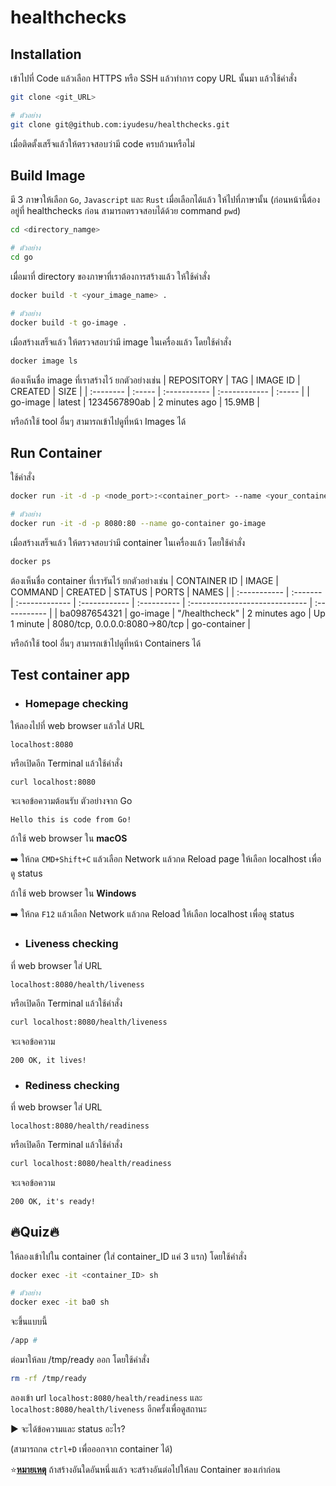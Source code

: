 # healthchecks

## Installation
เข้าไปที่ Code แล้วเลือก HTTPS หรือ SSH แล้วทำการ copy URL นั้นมา แล้วใช้คำสั่ง
```sh
git clone <git_URL>

# ตัวอย่าง
git clone git@github.com:iyudesu/healthchecks.git
```
เมื่อติดตั้งเสร็จแล้วให้ตรวจสอบว่ามี code ครบถ้วนหรือไม่

## Build Image
มี 3 ภาษาให้เลือก `Go`, `Javascript` และ `Rust`
เมื่อเลือกได้แล้ว ให้ไปที่ภาษานั้น (ก่อนหน้านี้ต้องอยู่ที่ healthchecks ก่อน สามารถตรวจสอบได้ด้วย command `pwd`)
```sh
cd <directory_namge>

# ตัวอย่าง
cd go
```

เมื่อมาที่ directory ของภาษาที่เราต้องการสร้างแล้ว ให้ใช้คำสั่ง
```sh
docker build -t <your_image_name> .

# ตัวอย่าง
docker build -t go-image .
```

เมื่อสร้างเสร็จแล้ว ให้ตรวจสอบว่ามี image ในเครื่องแล้ว โดยใช้คำสั่ง
```sh
docker image ls
```

ต้องเห็นชื่อ image ที่เราสร้างไว้ ยกตัวอย่างเช่น 
| REPOSITORY | TAG | IMAGE ID | CREATED | SIZE | 
| :--------  | :----- | :----------- | :------------ | :----- |
| go-image   | latest | 1234567890ab | 2 minutes ago | 15.9MB | 

หรือถ้าใช้ tool อื่นๆ สามารถเข้าไปดูที่หน้า Images ได้

## Run Container

ใช้คำสั่ง
```sh
docker run -it -d -p <node_port>:<container_port> --name <your_container_name> <your_image_name>

# ตัวอย่าง
docker run -it -d -p 8080:80 --name go-container go-image
```

เมื่อสร้างเสร็จแล้ว ให้ตรวจสอบว่ามี container ในเครื่องแล้ว โดยใช้คำสั่ง
```sh
docker ps
```

ต้องเห็นชื่อ container ที่เรารันไว้ ยกตัวอย่างเช่น
| CONTAINER ID | IMAGE | COMMAND | CREATED | STATUS | PORTS | NAMES |
| :----------- | :------- | :------------- | :------------ | :---------- | :----------------------------- | :----------- |
| ba0987654321 | go-image | "/healthcheck" | 2 minutes ago | Up 1 minute | 8080/tcp, 0.0.0.0:8080->80/tcp | go-container |

หรือถ้าใช้ tool อื่นๆ สามารถเข้าไปดูที่หน้า Containers ได้

## Test container app

- ### Homepage checking

ให้ลองไปที่ web browser แล้วใส่ URL
```
localhost:8080
```

หรือเปิดอีก Terminal แล้วใช้คำสั่ง
```sh
curl localhost:8080
```
จะเจอข้อความต้อนรับ ตัวอย่างจาก Go
```
Hello this is code from Go!
```

ถ้าใช้ web browser ใน **macOS** 

:arrow_right: ให้กด `CMD+Shift+C` แล้วเลือก Network แล้วกด Reload page ให้เลือก localhost เพื่อดู status

ถ้าใช้ web browser ใน **Windows**

:arrow_right: ให้กด `F12` แล้วเลือก Network แล้วกด Reload ให้เลือก localhost เพื่อดู status

- ### Liveness checking

ที่ web browser ใส่ URL
```
localhost:8080/health/liveness
```

หรือเปิดอีก Terminal แล้วใช้คำสั่ง
```sh
curl localhost:8080/health/liveness
```

จะเจอข้อความ
```
200 OK, it lives!
```

- ### Rediness checking

ที่ web browser ใส่ URL
```
localhost:8080/health/readiness
```

หรือเปิดอีก Terminal แล้วใช้คำสั่ง
```sh
curl localhost:8080/health/readiness
```

จะเจอข้อความ
```
200 OK, it's ready!
```

## :fire:Quiz:fire:
ให้ลองเข้าไปใน container (ใส่ container_ID แค่ 3 แรก) โดยใช้คำสั่ง

```sh
docker exec -it <container_ID> sh

# ตัวอย่าง
docker exec -it ba0 sh
```

จะขึ้นแบบนี้
```sh
/app #
```

ต่อมาให้ลบ /tmp/ready ออก โดยใช้คำสั่ง
```sh
rm -rf /tmp/ready
```

ลองเข้า url `localhost:8080/health/readiness` และ `localhost:8080/health/liveness` อีกครั้งเพื่อดูสถานะ

:arrow_forward: จะได้ข้อความและ status อะไร?

(สามารถกด `ctrl+D` เพื่อออกจาก container ได้)

:star:**<u>หมายเหตุ**</u> ถ้าสร้างอันใดอันหนึ่งแล้ว จะสร้างอันต่อไปให้ลบ Container ของเก่าก่อน